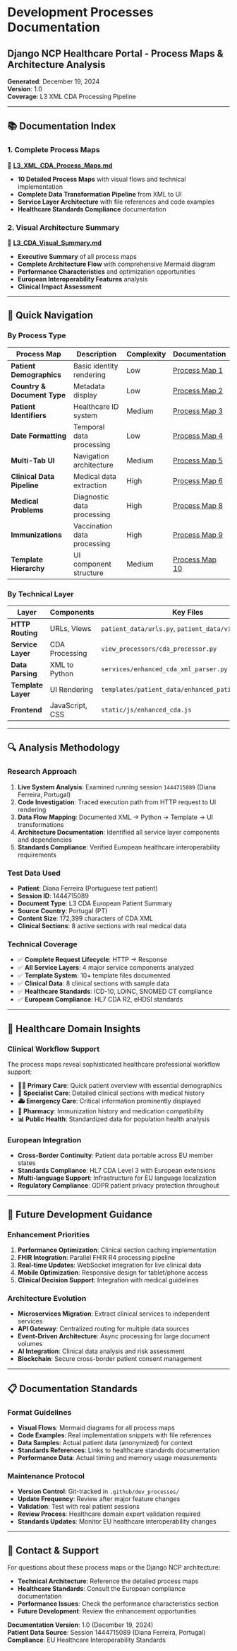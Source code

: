 # Development Processes Documentation

## Django NCP Healthcare Portal - Process Maps & Architecture Analysis

**Generated**: December 19, 2024  
**Version**: 1.0  
**Coverage**: L3 XML CDA Processing Pipeline  

---

## 📚 **Documentation Index**

### **1. Complete Process Maps**
📄 **[L3_XML_CDA_Process_Maps.md](./L3_XML_CDA_Process_Maps.md)**
- **10 Detailed Process Maps** with visual flows and technical implementation
- **Complete Data Transformation Pipeline** from XML to UI
- **Service Layer Architecture** with file references and code examples
- **Healthcare Standards Compliance** documentation

### **2. Visual Architecture Summary**  
📄 **[L3_CDA_Visual_Summary.md](./L3_CDA_Visual_Summary.md)**
- **Executive Summary** of all process maps
- **Complete Architecture Flow** with comprehensive Mermaid diagram
- **Performance Characteristics** and optimization opportunities
- **European Interoperability Features** analysis
- **Clinical Impact Assessment**

---

## 🎯 **Quick Navigation**

### **By Process Type**
| Process Map | Description | Complexity | Documentation |
|-------------|-------------|------------|---------------|
| **Patient Demographics** | Basic identity rendering | Low | [Process Map 1](./L3_XML_CDA_Process_Maps.md#-process-map-1-patient-demographics-rendering) |
| **Country & Document Type** | Metadata display | Low | [Process Map 2](./L3_XML_CDA_Process_Maps.md#-process-map-2-country--document-type-display) |
| **Patient Identifiers** | Healthcare ID system | Medium | [Process Map 3](./L3_XML_CDA_Process_Maps.md#-process-map-3-patient-identifiers-system) |
| **Date Formatting** | Temporal data processing | Low | [Process Map 4](./L3_XML_CDA_Process_Maps.md#-process-map-4-date-formatting-pipeline) |
| **Multi-Tab UI** | Navigation architecture | Medium | [Process Map 5](./L3_XML_CDA_Process_Maps.md#-process-map-5-template-tab-system) |
| **Clinical Data Pipeline** | Medical data extraction | High | [Process Map 6](./L3_XML_CDA_Process_Maps.md#-process-map-6-clinical-data-extraction-pipeline) |
| **Medical Problems** | Diagnostic data processing | High | [Process Map 8](./L3_XML_CDA_Process_Maps.md#-process-map-8-medical-problems-processing) |
| **Immunizations** | Vaccination data processing | High | [Process Map 9](./L3_XML_CDA_Process_Maps.md#-process-map-9-immunizations-data-processing) |
| **Template Hierarchy** | UI component structure | Medium | [Process Map 10](./L3_XML_CDA_Process_Maps.md#-process-map-10-template-component-hierarchy) |

### **By Technical Layer**
| Layer | Components | Key Files | Documentation |
|-------|------------|-----------|---------------|
| **HTTP Routing** | URLs, Views | `patient_data/urls.py`, `patient_data/views.py` | [Technical Architecture](./L3_XML_CDA_Process_Maps.md#technical-architecture-components) |
| **Service Layer** | CDA Processing | `view_processors/cda_processor.py` | [Service Architecture](./L3_CDA_Visual_Summary.md#service-layer-architecture) |
| **Data Parsing** | XML to Python | `services/enhanced_cda_xml_parser.py` | [Data Transformation](./L3_CDA_Visual_Summary.md#data-transformation-journey) |
| **Template Layer** | UI Rendering | `templates/patient_data/enhanced_patient_cda.html` | [Template Hierarchy](./L3_XML_CDA_Process_Maps.md#template-file-structure) |
| **Frontend** | JavaScript, CSS | `static/js/enhanced_cda.js` | [JavaScript Integration](./L3_XML_CDA_Process_Maps.md#javascript-frontend-integration) |

---

## 🔍 **Analysis Methodology**

### **Research Approach**
1. **Live System Analysis**: Examined running session `1444715089` (Diana Ferreira, Portugal)
2. **Code Investigation**: Traced execution path from HTTP request to UI rendering
3. **Data Flow Mapping**: Documented XML → Python → Template → UI transformations
4. **Architecture Documentation**: Identified all service layer components and dependencies
5. **Standards Compliance**: Verified European healthcare interoperability requirements

### **Test Data Used**
- **Patient**: Diana Ferreira (Portuguese test patient)
- **Session ID**: 1444715089
- **Document Type**: L3 CDA European Patient Summary
- **Source Country**: Portugal (PT)
- **Content Size**: 172,399 characters of CDA XML
- **Clinical Sections**: 8 active sections with real medical data

### **Technical Coverage**
- ✅ **Complete Request Lifecycle**: HTTP → Response
- ✅ **All Service Layers**: 4 major service components analyzed  
- ✅ **Template System**: 10+ template files documented
- ✅ **Clinical Data**: 8 clinical sections with sample data
- ✅ **Healthcare Standards**: ICD-10, LOINC, SNOMED CT compliance
- ✅ **European Compliance**: HL7 CDA R2, eHDSI standards

---

## 🏥 **Healthcare Domain Insights**

### **Clinical Workflow Support**
The process maps reveal sophisticated healthcare professional workflow support:

- **👩‍⚕️ Primary Care**: Quick patient overview with essential demographics
- **🏥 Specialist Care**: Detailed clinical sections with medical history  
- **🚑 Emergency Care**: Critical information prominently displayed
- **💊 Pharmacy**: Immunization history and medication compatibility
- **📊 Public Health**: Standardized data for population health analysis

### **European Integration**
- **Cross-Border Continuity**: Patient data portable across EU member states
- **Standards Compliance**: HL7 CDA Level 3 with European extensions
- **Multi-language Support**: Infrastructure for EU language localization
- **Regulatory Compliance**: GDPR patient privacy protection throughout

---

## 🚀 **Future Development Guidance**

### **Enhancement Priorities**
1. **Performance Optimization**: Clinical section caching implementation
2. **FHIR Integration**: Parallel FHIR R4 processing pipeline
3. **Real-time Updates**: WebSocket integration for live clinical data
4. **Mobile Optimization**: Responsive design for tablet/phone access
5. **Clinical Decision Support**: Integration with medical guidelines

### **Architecture Evolution**
- **Microservices Migration**: Extract clinical services to independent services
- **API Gateway**: Centralized routing for multiple data sources
- **Event-Driven Architecture**: Async processing for large document volumes
- **AI Integration**: Clinical data analysis and risk assessment
- **Blockchain**: Secure cross-border patient consent management

---

## 📋 **Documentation Standards**

### **Format Guidelines**
- **Visual Flows**: Mermaid diagrams for all process maps
- **Code Examples**: Real implementation snippets with file references
- **Data Samples**: Actual patient data (anonymized) for context
- **Standards References**: Links to healthcare standards documentation
- **Performance Data**: Actual timing and memory usage measurements

### **Maintenance Protocol**
- **Version Control**: Git-tracked in `.github/dev_processes/`
- **Update Frequency**: Review after major feature changes
- **Validation**: Test with real patient sessions
- **Review Process**: Healthcare domain expert validation required
- **Standards Updates**: Monitor EU healthcare interoperability changes

---

## 📧 **Contact & Support**

For questions about these process maps or the Django NCP architecture:

- **Technical Architecture**: Reference the detailed process maps
- **Healthcare Standards**: Consult the European compliance documentation
- **Performance Issues**: Check the performance characteristics section
- **Future Development**: Review the enhancement opportunities

**Documentation Version**: 1.0 (December 19, 2024)  
**Patient Data Source**: Session 1444715089 (Diana Ferreira, Portugal)  
**Compliance**: EU Healthcare Interoperability Standards